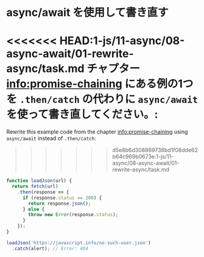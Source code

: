 
# async/await を使用して書き直す

<<<<<<< HEAD:1-js/11-async/08-async-await/01-rewrite-async/task.md
チャプター <info:promise-chaining> にある例の1つを `.then/catch` の代わりに `async/await` を使って書き直してください。: 
=======
Rewrite this example code from the chapter <info:promise-chaining> using `async/await` instead of `.then/catch`:
>>>>>>> d5e8b6d308869738bd1f08dde62b64c969b0673e:1-js/11-async/08-async-await/01-rewrite-async/task.md

```js run
function loadJson(url) {
  return fetch(url)
    .then(response => {
      if (response.status == 200) {
        return response.json();
      } else {
        throw new Error(response.status);
      }
    });
}

loadJson('https://javascript.info/no-such-user.json')
  .catch(alert); // Error: 404
```
